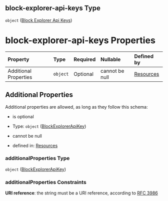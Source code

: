 ## block-explorer-api-keys Type

`object` ([Block Explorer Api Keys](resources-properties-block-explorer-api-keys.md))

# block-explorer-api-keys Properties

| Property              | Type     | Required | Nullable       | Defined by                                                                                                                                   |
| :-------------------- | :------- | :------- | :------------- | :------------------------------------------------------------------------------------------------------------------------------------------- |
| Additional Properties | `object` | Optional | cannot be null | [Resources](definitions-definitions-blockexplorerapikey.md "resources.schema.json#/properties/block-explorer-api-keys/additionalProperties") |

## Additional Properties

Additional properties are allowed, as long as they follow this schema:



*   is optional

*   Type: `object` ([BlockExplorerApiKey](definitions-definitions-blockexplorerapikey.md))

*   cannot be null

*   defined in: [Resources](definitions-definitions-blockexplorerapikey.md "resources.schema.json#/properties/block-explorer-api-keys/additionalProperties")

### additionalProperties Type

`object` ([BlockExplorerApiKey](definitions-definitions-blockexplorerapikey.md))

### additionalProperties Constraints

**URI reference**: the string must be a URI reference, according to [RFC 3986](https://tools.ietf.org/html/rfc3986 "check the specification")
